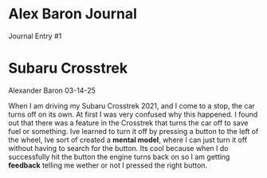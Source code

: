 # Alex Baron Journal

Journal Entry #1
<h1>Subaru Crosstrek</h1>
Alexander Baron 03-14-25



When I am driving my Subaru Crosstrek 2021, and I come to a stop, the car turns off on its own. At first I was very 
confused why this happened. I found out that there was a feature in the Crosstrek that turns the car off to save fuel 
or something. Ive learned to turn it off by pressing a button to the left of the wheel, Ive sort of created a **mental model**,
where I can just turn it off without having to search for the button. Its cool because when I do successfully hit the 
button the engine turns back on so I am getting **feedback** telling me wether or not I pressed the right button.


